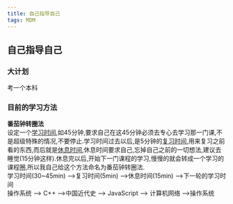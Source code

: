 ```yaml
---
title: 自己指导自己
tags: MDM
---
```


## 自己指导自己

### 大计划  
考一个本科  

### 目前的学习方法  
__番茄钟转圈法__  
设定一个<u>学习时间</u>,如45分钟,要求自己在这45分钟必须去专心去学习那一门课,不是超级特殊的情况,不要停止.学习时间过去以后,是5分钟的<u>复习时间</u>,用来复习之前看的东西,而后就是<u>休息时间</u>,休息时间要求自己,忘掉自己之前的一切想法,建议去睡觉(15分钟这样).休息完以后,开始下一门课程的学习,慢慢的就会转成一个学习的课程圈,所以我自己给这个方法命名为番茄钟转圈法.  
学习时间(30~45min) -->复习时间(5min) -->休息时间(15min) -->下一轮的学习时间  
操作系统 --> C++ -->中国近代史 --> JavaScript --> 计算机网络 -->操作系统  

